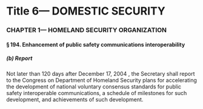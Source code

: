
# Title 6— DOMESTIC SECURITY
### CHAPTER 1— HOMELAND SECURITY ORGANIZATION
#### § 194. Enhancement of public safety communications interoperability
##### (b) Report

Not later than 120 days after December 17, 2004 , the Secretary shall report to the Congress on Department of Homeland Security plans for accelerating the development of national voluntary consensus standards for public safety interoperable communications, a schedule of milestones for such development, and achievements of such development.
